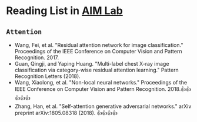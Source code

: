 # Reading List in [AIM Lab](http://www.ee.cityu.edu.hk/~yxyuan/index.htm) 

## `Attention`
* Wang, Fei, et al. "Residual attention network for image classification." Proceedings of the IEEE Conference on Computer Vision and Pattern Recognition. 2017.
* Guan, Qingji, and Yaping Huang. "Multi-label chest X-ray image classification via category-wise residual attention learning." Pattern Recognition Letters (2018).
* Wang, Xiaolong, et al. "Non-local neural networks." Proceedings of the IEEE Conference on Computer Vision and Pattern Recognition. 2018.👍👍👍👍👍
* Zhang, Han, et al. "Self-attention generative adversarial networks." arXiv preprint arXiv:1805.08318 (2018). 👍👍👍👍
